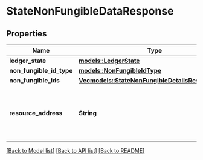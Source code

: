 # StateNonFungibleDataResponse

## Properties

Name | Type | Description | Notes
------------ | ------------- | ------------- | -------------
**ledger_state** | [**models::LedgerState**](LedgerState.md) |  | 
**non_fungible_id_type** | [**models::NonFungibleIdType**](NonFungibleIdType.md) |  | 
**non_fungible_ids** | [**Vec<models::StateNonFungibleDetailsResponseItem>**](StateNonFungibleDetailsResponseItem.md) |  | 
**resource_address** | **String** | Bech32m-encoded human readable version of the address. | 

[[Back to Model list]](../README.md#documentation-for-models) [[Back to API list]](../README.md#documentation-for-api-endpoints) [[Back to README]](../README.md)


